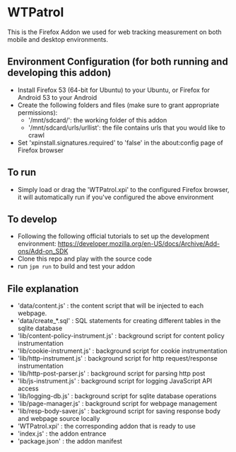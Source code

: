 # WTPatrol
This is the Firefox Addon we used for web tracking measurement on both mobile and desktop environments. 

## Environment Configuration (for both running and developing this addon)
* Install Firefox 53 (64-bit for Ubuntu) to your Ubuntu, or Firefox for Android 53 to your Android
* Create the following folders and files (make sure to grant appropriate permissions):
  * '/mnt/sdcard/': the working folder of this addon
  * '/mnt/sdcard/urls/urllist': the file contains urls that you would like to crawl
* Set 'xpinstall.signatures.required' to 'false' in the about:config page of Firefox browser

## To run
* Simply load or drag the 'WTPatrol.xpi' to the configured Firefox browser, it will automatically run if you've configured the above environment

## To develop
* Following the following official tutorials to set up the development environment:
https://developer.mozilla.org/en-US/docs/Archive/Add-ons/Add-on_SDK
* Clone this repo and play with the source code
* run ``jpm run`` to build and test your addon

## File explanation
* 'data/content.js' : the content script that will be injected to each webpage.
* 'data/create_*.sql' : SQL statements for creating different tables in the sqlite database
* 'lib/content-policy-instrument.js' : background script for content policy instrumentation
* 'lib/cookie-instrument.js' : background script for cookie instrumentation
* 'lib/http-instrument.js' : background script for http request/response instrumentation
* 'lib/http-post-parser.js' : background script for parsing http post
* 'lib/js-instrument.js' : background script for logging JavaScript API access
* 'lib/logging-db.js' : background script for sqlite database operations
* 'lib/page-manager.js' : background script for webpage management
* 'lib/resp-body-saver.js' : background script for saving response body and webpage source locally
* 'WTPatrol.xpi' : the corresponding addon that is ready to use
* 'index.js' : the addon entrance
* 'package.json' : the addon manifest
